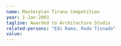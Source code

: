 ```yaml
---
name: Masterplan Tirana Competition
year: 1-Jan-2003
tagline: Awarded to Architecture Studio
related-persons: "Edi Rama, Rodo Tisnado"
value:
---
```

